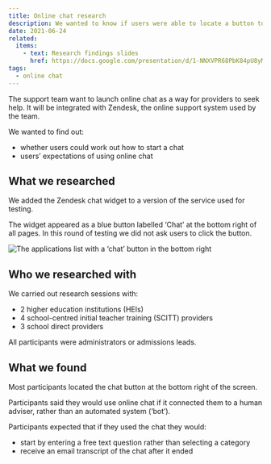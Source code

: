 ```yaml
---
title: Online chat research
description: We wanted to know if users were able to locate a button to start an online chat and what they expected would happen after they clicked it
date: 2021-06-24
related:
  items:
    - text: Research findings slides
      href: https://docs.google.com/presentation/d/1-NNXVPR68PbK84pU8yMmFpOZcRyJDPYdpdw3WNuYMxU/edit#slide=id.p3
tags:
  - online chat
---
```


The support team want to launch online chat as a way for providers to seek help. It will be integrated with Zendesk, the online support system used by the team.

We wanted to find out:

- whether users could work out how to start a chat
- users’ expectations of using online chat

## What we researched

We added the Zendesk chat widget to a version of the service used for testing.

The widget appeared as a blue button labelled ‘Chat’ at the bottom right of all pages. In this round of testing we did not ask users to click the button.

![The applications list with a ‘chat’ button in the bottom right](application-list--zendesk-button.png)

## Who we researched with

We carried out research sessions with:

- 2 higher education institutions (HEIs)
- 4 school-centred initial teacher training (SCITT) providers
- 3 school direct providers

All participants were administrators or admissions leads.

## What we found

Most participants located the chat button at the bottom right of the screen.

Participants said they would use online chat if it connected them to a human adviser, rather than an automated system (‘bot’).

Participants expected that if they used the chat they would:

- start by entering a free text question rather than selecting a category
- receive an email transcript of the chat after it ended
